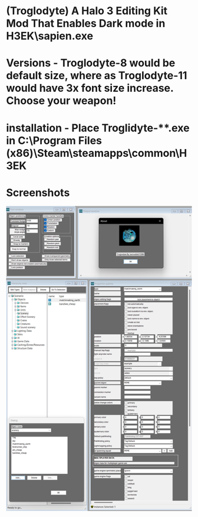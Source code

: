 # (Troglodyte) A Halo 3 Editing Kit Mod That Enables Dark mode in H3EK\sapien.exe
# Versions - Troglodyte-8 would be default size, where as Troglodyte-11 would have 3x font size increase. Choose your weapon!
# installation - Place Troglidyte-**.exe in C:\Program Files (x86)\Steam\steamapps\common\H3EK
# Screenshots
![Screenshot](https://github.com/jackrabbit72380/ho4kmmm/blob/master/Troglodyte_Preview.jpg)
